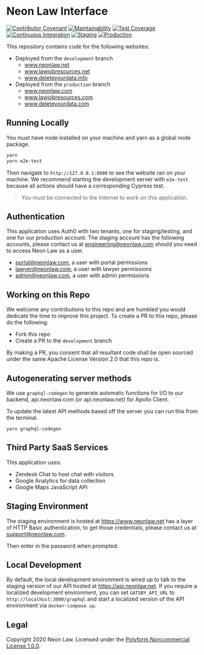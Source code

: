 # Neon Law Interface

[![Contributor Covenant](https://img.shields.io/badge/Contributor%20Covenant-v2.0%20adopted-ff69b4.svg)](CODE_OF_CONDUCT.md)
[![Maintainability](https://api.codeclimate.com/v1/badges/a9de7883f94a89b722a5/maintainability)](https://codeclimate.com/github/NeonLaw/interface/maintainability)
[![Test Coverage](https://api.codeclimate.com/v1/badges/a9de7883f94a89b722a5/test_coverage)](https://codeclimate.com/github/NeonLaw/interface/test_coverage)
[![Continuous Integration](https://github.com/NeonLaw/interface/workflows/continuous_integration/badge.svg)](https://github.com/NeonLaw/interface/actions?query=workflow%3Acontinuous_integration)
[![Staging](https://github.com/neonlaw/interface/workflows/staging/badge.svg)](https://github.com/NeonLaw/interface/actions?query=workflow%3Astaging)
[![Production](https://github.com/neonlaw/interface/workflows/production/badge.svg)](https://github.com/NeonLaw/interface/actions?query=workflow%3Aproduction)

This repository contains code for the following websites:

* Deployed from the `development` branch
  * www.neonlaw.net
  * www.lawjobresources.net
  * www.deleteyourdata.info
* Deployed from the `production` branch
  * www.neonlaw.com
  * www.lawjobresources.com
  * www.deleteyourdata.com

## Running Locally

You must have node installed on your machine and yarn as a global node package.

```bash
yarn
yarn e2e-test
```

Then navigate to `http://127.0.0.1:8000` to see the website ran on your
machine. We recommend starting the development server with `e2e-test` because
all actions should have a corresponding Cypress test.

> You must be connected to the Internet to work on this application.

## Authentication

This application uses Auth0 with two tenants, one for staging/testing, and
one for our production account. The staging account has the following
accounts, please contact us at engineering@neonlaw.com should you need to
access Neon Law as a user.

* portal@neonlaw.com, a user with portal permissions
* lawyer@neonlaw.com, a user with lawyer permissions
* admin@neonlaw.com, a user with admin permissions

## Working on this Repo

We welcome any contributions to this repo and are humbled you would dedicate
the time to improve this project. To create a PR to this repo, please do the
following:

* Fork this repo
* Create a PR to the `development` branch

By making a PR, you consent that all resultant code shall be open sourced
under the same Apache License Version 2.0 that this repo is.

## Autogenerating server methods

We use `graphql-codegen` to generate automatic functions for I/O to our
backend, api.neonlaw.com (or api.neonlaw.net) for Apollo Client.

To update the latest API methods based off the server you can run this from
the terminal.

```
yarn graphql-codegen
```

## Third Party SaaS Services

This application uses:

* Zendesk Chat to host chat with visitors
* Google Analytics for data collection
* Google Maps JavaScript API

## Staging Environment

The staging environment is hosted at https://www.neonlaw.net has a layer of
HTTP Basic authentication, to get those credentials, please contact us at
support@neonlaw.com.

Then enter in the password when prompted.

## Local Development

By default, the local development environment is wired up to talk to the
staging version of our API hosted at https://api.neonlaw.net. If you require
a localized development environment, you can set `GATSBY_API_URL` to
`http://localhost:3000/graphql` and start a localized version of the API
environment via `docker-compose up`.

## Legal

Copyright 2020 Neon Law. Licensed under the [Polyform Noncommercial License
1.0.0](LICENSE.md).
